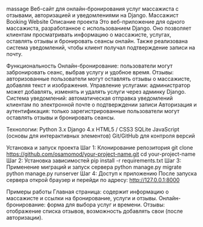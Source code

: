 massage
Веб-сайт для онлайн-бронирования услуг массажиста с отзывами, авторизацией и уведомлениями на Django. Массажист Booking Website
Описание проекта Это веб-приложение для одного массажиста, разработанное с использованием Django. 
Оно позволяет клиентам просматривать информацию о массажисте, услугах, оставлять отзывы и бронировать сеансы онлайн. 
Также реализована система уведомлений, чтобы клиент получал подтверждение записи на почту.

Функциональность 
Онлайн-бронирование: пользователи могут забронировать сеанс, выбрав услугу и удобное время. 
Отзывы: авторизованные пользователи могут оставлять отзывы о массажисте, добавляя текст и изображения. 
Управление услугами: администратор может добавлять, изменять и удалять услуги через админку Django. 
Система уведомлений: автоматическая отправка уведомлений клиентам по электронной почте о подтверждении записи Авторизация и аутентификация: только зарегистрированные пользователи могут оставлять отзывы и бронировать сеансы.

Технологии: 
Python 3.x 
Django 4.x 
HTML5 / CSS3 
SQLite 
JavaScript (основы для интерактивных элементов)
Git/GitHub для контроля версий


Установка и запуск проекта 
Шаг 1: Клонирование репозитория git clone https://github.com/osamomod/your-project-name.git cd your-project-name 
Шаг 2: Установка зависимостей pip install -r requirements.txt 
Шаг 3: Применение миграций и запуск сервера python manage.py migrate python manage.py runserver 
Шаг 4: Доступ к приложению После запуска сервера открой браузер и перейди по адресу: http://127.0.0.1:8000

Примеры работы 
Главная страница: содержит информацию о массажисте и ссылки на бронирование, услуги и отзывы. 
Онлайн-бронирование: форма для выбора услуг и времени. 
Отзывы: отображение списка отзывов, возможность добавлять свои (после авторизации).
